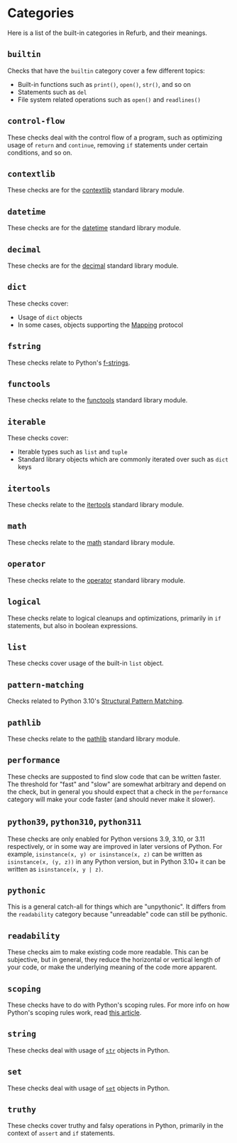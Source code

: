 # Categories

Here is a list of the built-in categories in Refurb, and their meanings.

## `builtin`

Checks that have the `builtin` category cover a few different topics:

* Built-in functions such as `print()`, `open()`, `str()`, and so on
* Statements such as `del`
* File system related operations such as `open()` and `readlines()`

## `control-flow`

These checks deal with the control flow of a program, such as optimizing usage
of `return` and `continue`, removing `if` statements under certain conditions,
and so on.

## `contextlib`

These checks are for the [contextlib](https://docs.python.org/3/library/contextlib.html)
standard library module.

## `datetime`

These checks are for the [datetime](https://docs.python.org/3/library/datetime.html)
standard library module.

## `decimal`

These checks are for the [decimal](https://docs.python.org/3/library/decimal.html)
standard library module.

## `dict`

These checks cover:

* Usage of `dict` objects
* In some cases, objects supporting the [Mapping](https://docs.python.org/3/library/collections.abc.html#collections.abc.Mapping) protocol

## `fstring`

These checks relate to Python's [f-strings](https://fstring.help/).

## `functools`

These checks relate to the [functools](https://docs.python.org/3/library/functools.html)
standard library module.

## `iterable`

These checks cover:

* Iterable types such as `list` and `tuple`
* Standard library objects which are commonly iterated over such as `dict` keys

## `itertools`

These checks relate to the [itertools](https://docs.python.org/3/library/itertools.html)
standard library module.

## `math`

These checks relate to the [math](https://docs.python.org/3/library/math.html)
standard library module.

## `operator`

These checks relate to the [operator](https://docs.python.org/3/library/operator.html)
standard library module.

## `logical`

These checks relate to logical cleanups and optimizations, primarily in `if` statements,
but also in boolean expressions.

## `list`

These checks cover usage of the built-in `list` object.

## `pattern-matching`

Checks related to Python 3.10's [Structural Pattern Matching](https://peps.python.org/pep-0636/).

## `pathlib`

These checks relate to the [pathlib](https://docs.python.org/3/library/pathlib.html)
standard library module.

## `performance`

These checks are supposted to find slow code that can be written faster. The threshold for
"fast" and "slow" are somewhat arbitrary and depend on the check, but in general you should
expect that a check in the `performance` category will make your code faster (and should never
make it slower).

## `python39`, `python310`, `python311`

These checks are only enabled for Python versions 3.9, 3.10, or 3.11 respectively, or in some
way are improved in later versions of Python. For example, `isinstance(x, y) or isinstance(x, z)`
can be written as `isinstance(x, (y, z))` in any Python version, but in Python 3.10+ it can
be written as `isinstance(x, y | z)`.

## `pythonic`

This is a general catch-all for things which are "unpythonic". It differs from the
`readability` category because "unreadable" code can still be pythonic.

## `readability`

These checks aim to make existing code more readable. This can be subjective, but in general,
they reduce the horizontal or vertical length of your code, or make the underlying meaning
of the code more apparent.

## `scoping`

These checks have to do with Python's scoping rules. For more info on how Python's scoping
rules work, read [this article](https://realpython.com/python-scope-legb-rule/).

## `string`

These checks deal with usage of [`str`](https://docs.python.org/3/library/stdtypes.html#string-methods)
objects in Python.

## `set`

These checks deal with usage of [`set`](https://docs.python.org/3/tutorial/datastructures.html#sets)
objects in Python.

## `truthy`

These checks cover truthy and falsy operations in Python, primarily in the context of `assert` and `if`
statements.
